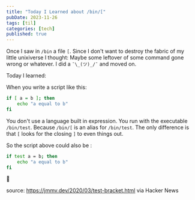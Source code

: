 ```yaml
---
title: "Today I Learned about /bin/["
pubDate: 2023-11-26
tags: [til]
categories: [tech]
published: true
---
```


Once I saw in `/bin` a file `[`. Since I don't want to destroy the fabric of my little unixiverse I thought: Maybe some leftover of some command gone wrong or whatever. I did a `¯\_(ツ)_/¯` and moved on.

Today I learned:

When you write a script like this:

```bash
if [ a = b ]; then
	echo "a equal to b"
fi
```

You don't use a language built in expression. You run with the executable `/bin/test`. Because `/bin/[` is an alias for `/bin/test`. The only difference is that `[` looks for the closing `]` to even things out.

So the script above could also be :

```bash
if test a = b; then
	echo "a equal to b"
fi
```

🤯

source: https://jmmv.dev/2020/03/test-bracket.html via Hacker News
